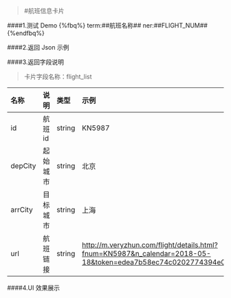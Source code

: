 >#航班信息卡片

####1.测试 Demo
{%fbq%}
term:##航班名称##
ner:##FLIGHT_NUM##
{%endfbq%}


####2.返回 Json 示例


####3.返回字段说明

>卡片字段名称：flight_list

|名称|说明|类型|示例|
|:---|:---|:---|:---|
|id|航班id|string|KN5987|
|depCity|起始城市|string|北京|
|arrCity|目标城市|string|上海|
|url|航班链接|string|http://m.veryzhun.com/flight/details.html?fnum=KN5987&n_calendar=2018-05-18&token=edea7b58ec74c0202774394e0e884383|

####4.UI 效果展示











